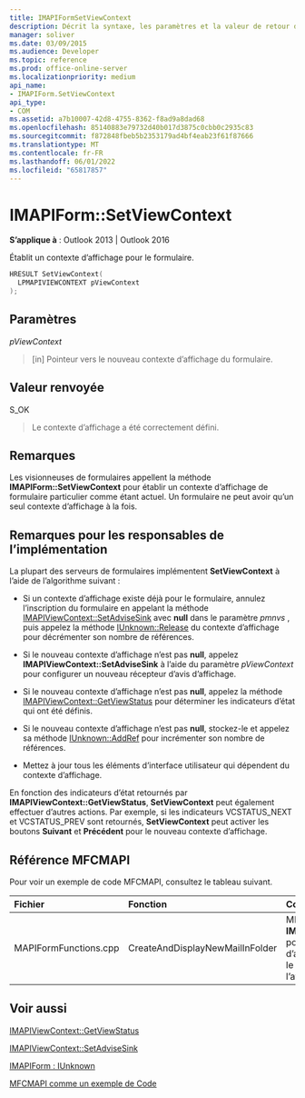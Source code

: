 ```yaml
---
title: IMAPIFormSetViewContext
description: Décrit la syntaxe, les paramètres et la valeur de retour d’IMAPIFormSetViewContext, qui établit un contexte d’affichage pour le formulaire.
manager: soliver
ms.date: 03/09/2015
ms.audience: Developer
ms.topic: reference
ms.prod: office-online-server
ms.localizationpriority: medium
api_name:
- IMAPIForm.SetViewContext
api_type:
- COM
ms.assetid: a7b10007-42d8-4755-8362-f8ad9a8dad68
ms.openlocfilehash: 85140883e79732d40b017d3875c0cbb0c2935c83
ms.sourcegitcommit: f872848fbeb5b2353179ad4bf4eab23f61f87666
ms.translationtype: MT
ms.contentlocale: fr-FR
ms.lasthandoff: 06/01/2022
ms.locfileid: "65817857"
---
```

# <a name="imapiformsetviewcontext"></a>IMAPIForm::SetViewContext

  
  
**S’applique à** : Outlook 2013 | Outlook 2016 
  
Établit un contexte d’affichage pour le formulaire. 
  
```cpp
HRESULT SetViewContext(
  LPMAPIVIEWCONTEXT pViewContext
);
```

## <a name="parameters"></a>Paramètres

 _pViewContext_
  
> [in] Pointeur vers le nouveau contexte d’affichage du formulaire.
    
## <a name="return-value"></a>Valeur renvoyée

S_OK 
  
> Le contexte d’affichage a été correctement défini.
    
## <a name="remarks"></a>Remarques

Les visionneuses de formulaires appellent la méthode **IMAPIForm::SetViewContext** pour établir un contexte d’affichage de formulaire particulier comme étant actuel. Un formulaire ne peut avoir qu’un seul contexte d’affichage à la fois. 
  
## <a name="notes-to-implementers"></a>Remarques pour les responsables de l’implémentation

La plupart des serveurs de formulaires implémentent **SetViewContext** à l’aide de l’algorithme suivant : 
  
- Si un contexte d’affichage existe déjà pour le formulaire, annulez l’inscription du formulaire en appelant la méthode [IMAPIViewContext::SetAdviseSink](imapiviewcontext-setadvisesink.md) avec **null** dans le paramètre _pmnvs_ , puis appelez la méthode [IUnknown::Release](https://msdn.microsoft.com/library/ms682317%28v=VS.85%29.aspx) du contexte d’affichage pour décrémenter son nombre de références. 
    
- Si le nouveau contexte d’affichage n’est pas **null**, appelez **IMAPIViewContext::SetAdviseSink** à l’aide du paramètre  _pViewContext_ pour configurer un nouveau récepteur d’avis d’affichage. 
    
- Si le nouveau contexte d’affichage n’est pas **null**, appelez la méthode [IMAPIViewContext::GetViewStatus](imapiviewcontext-getviewstatus.md) pour déterminer les indicateurs d’état qui ont été définis. 
    
- Si le nouveau contexte d’affichage n’est pas **null**, stockez-le et appelez sa méthode [IUnknown::AddRef](https://msdn.microsoft.com/library/ms691379%28VS.85%29.aspx) pour incrémenter son nombre de références. 
    
- Mettez à jour tous les éléments d’interface utilisateur qui dépendent du contexte d’affichage. 
    
En fonction des indicateurs d’état retournés par **IMAPIViewContext::GetViewStatus**, **SetViewContext** peut également effectuer d’autres actions. Par exemple, si les indicateurs VCSTATUS_NEXT et VCSTATUS_PREV sont retournés, **SetViewContext** peut activer les boutons **Suivant** et **Précédent** pour le nouveau contexte d’affichage. 
  
## <a name="mfcmapi-reference"></a>Référence MFCMAPI

Pour voir un exemple de code MFCMAPI, consultez le tableau suivant.
  
|**Fichier**|**Fonction**|**Commentaire**|
|:-----|:-----|:-----|
|MAPIFormFunctions.cpp  <br/> |CreateAndDisplayNewMailInFolder  <br/> |MFCMAPI utilise la méthode **IMAPIForm::SetViewContext** pour définir le contexte d’affichage de MFCMAPI sur le formulaire avant l’affichage du formulaire. |
   
## <a name="see-also"></a>Voir aussi



[IMAPIViewContext::GetViewStatus](imapiviewcontext-getviewstatus.md)
  
[IMAPIViewContext::SetAdviseSink](imapiviewcontext-setadvisesink.md)
  
[IMAPIForm : IUnknown](imapiformiunknown.md)


[MFCMAPI comme un exemple de Code](mfcmapi-as-a-code-sample.md)


